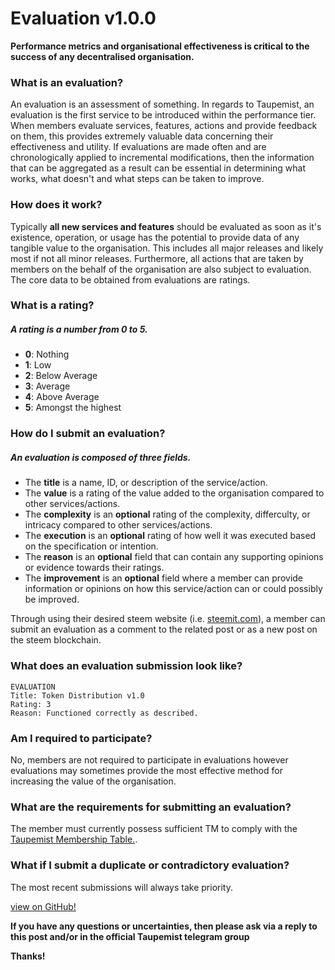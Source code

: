 # Evaluation v1.0.0

**Performance metrics and organisational effectiveness is critical to the success of any decentralised organisation.**

### What is an evaluation?
An evaluation is an assessment of something. In regards to Taupemist, an evaluation is the first service to be introduced within the performance tier. When members evaluate services, features, actions and provide feedback on them, this provides extremely valuable data concerning their effectiveness and utility. If evaluations are made often and are chronologically applied to incremental modifications, then the information that can be aggregated as a result can be essential in determining what works, what doesn't and what steps can be taken to improve.

### How does it work?
Typically **all new services and features** should be evaluated as soon as it's existence, operation, or usage has the potential to provide data of any tangible value to the organisation. This includes all major releases and likely most if not all minor releases. Furthermore, all actions that are taken by members on the behalf of the organisation are also subject to evaluation.
The core data to be obtained from evaluations are ratings.

### What is a rating?
##### A rating is a number from 0 to 5.
- __0__: Nothing
- __1__: Low
- __2__: Below Average
- __3__: Average
- __4__: Above Average
- __5__: Amongst the highest

### How do I submit an evaluation?
##### An evaluation is composed of three fields.
- The __title__ is a name, ID, or description of the service/action.
- The __value__ is a rating of the value added to the organisation compared to other services/actions.
- The __complexity__ is an **optional** rating of the complexity, differculty, or intricacy compared to other services/actions.
- The __execution__ is an **optional** rating of how well it was executed based on the specification or intention.
- The __reason__ is an **optional** field that can contain any supporting opinions or evidence towards their ratings.
- The __improvement__ is an **optional** field where a member can provide information or opinions on how this service/action can or could possibly be improved.

Through using their desired steem website (i.e. [steemit.com](https://www.steemit.com)), a member can submit an evaluation as a comment to the related post or as a new post on the steem blockchain.

### What does an evaluation submission look like?
```
EVALUATION
Title: Token Distribution v1.0 
Rating: 3
Reason: Functioned correctly as described.
```

### Am I required to participate?
No, members are not required to participate in evaluations however evaluations may sometimes provide the most effective method for increasing the value of the organisation.

### What are the requirements for submitting an evaluation?
The member must currently possess sufficient TM to comply with the [Taupemist Membership Table.](https://github.com/TaupeMist/Taupemist/blob/master/MembershipTable.md).

### What if I submit a duplicate or contradictory evaluation?
The most recent submissions will always take priority.

[view on GitHub!](https://github.com/TaupeMist/Taupemist/blob/master/Evaluation.md)

**If you have any questions or uncertainties, then please ask via a reply to this post and/or in the official Taupemist telegram group**

**Thanks!**